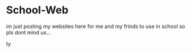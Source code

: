 # School-Web

im just posting my websites here for me and my frinds to use in school so pls dont mind us...

ty
